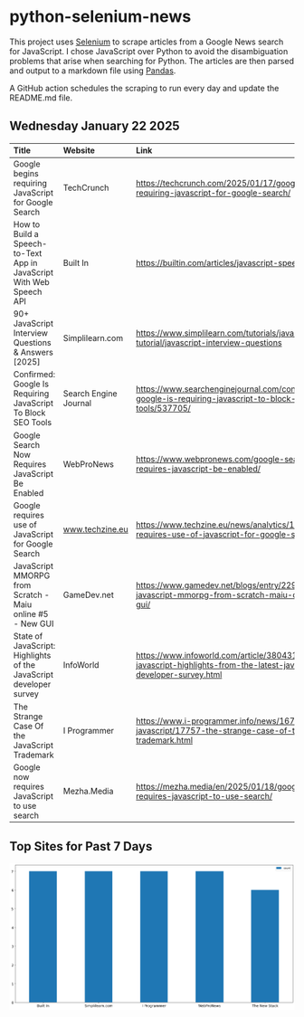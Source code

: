 # python-selenium-news

This project uses [Selenium](https://www.seleniumhq.org/) to scrape articles from a Google News search for JavaScript.
I chose JavaScript over Python to avoid the disambiguation problems that arise when searching for Python.
The articles are then parsed and output to a markdown file using [Pandas](https://pandas.pydata.org/).

A GitHub action schedules the scraping to run every day and update the README.md file.

## Wednesday January 22 2025


| Title                                                               | Website               | Link                                                                                                                      |
|:--------------------------------------------------------------------|:----------------------|:--------------------------------------------------------------------------------------------------------------------------|
| Google begins requiring JavaScript for Google Search                | TechCrunch            | https://techcrunch.com/2025/01/17/google-begins-requiring-javascript-for-google-search/                                   |
| How to Build a Speech-to-Text App in JavaScript With Web Speech API | Built In              | https://builtin.com/articles/javascript-speech-to-text                                                                    |
| 90+ JavaScript Interview Questions & Answers [2025]                 | Simplilearn.com       | https://www.simplilearn.com/tutorials/javascript-tutorial/javascript-interview-questions                                  |
| Confirmed: Google Is Requiring JavaScript To Block SEO Tools        | Search Engine Journal | https://www.searchenginejournal.com/confirmed-google-is-requiring-javascript-to-block-seo-tools/537705/                   |
| Google Search Now Requires JavaScript Be Enabled                    | WebProNews            | https://www.webpronews.com/google-search-now-requires-javascript-be-enabled/                                              |
| Google requires use of JavaScript for Google Search                 | www.techzine.eu       | https://www.techzine.eu/news/analytics/127935/google-requires-use-of-javascript-for-google-search/                        |
| JavaScript MMORPG from Scratch - Maiu online #5 - New GUI           | GameDev.net           | https://www.gamedev.net/blogs/entry/2294634-javascript-mmorpg-from-scratch-maiu-online-5-new-gui/                         |
| State of JavaScript: Highlights of the JavaScript developer survey  | InfoWorld             | https://www.infoworld.com/article/3804318/state-of-javascript-highlights-from-the-latest-javascript-developer-survey.html |
| The Strange Case Of the JavaScript Trademark                        | I Programmer          | https://www.i-programmer.info/news/167-javascript/17757-the-strange-case-of-the-javascript-trademark.html                 |
| Google now requires JavaScript to use search                        | Mezha.Media           | https://mezha.media/en/2025/01/18/google-now-requires-javascript-to-use-search/                                           |
## Top Sites for Past 7 Days

![Graph of Top Sites](https://raw.githubusercontent.com/dan-mba/python-selenium-news/main/last-week.png)
